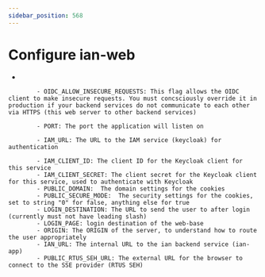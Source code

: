 ```yaml
---
sidebar_position: 568
---
```


# Configure ian-web
- 

            - OIDC_ALLOW_INSECURE_REQUESTS: This flag allows the OIDC client to make insecure requests. You must concsciously override it in production if your backend services do not communicate to each other via HTTPS (this web server to other backend services)

            - PORT: The port the application will listen on

            - IAM_URL: The URL to the IAM service (keycloak) for authentication

            - IAM_CLIENT_ID: The client ID for the Keycloak client for this service
            - IAM_CLIENT_SECRET: The client secret for the Keycloak client for this service, used to authenticate with Keycloak
            - PUBLIC_DOMAIN:  The domain settings for the cookies
            - PUBLIC_SECURE_MODE:  The security settings for the cookies, set to string "0" for false, anything else for true
            - LOGIN_DESTINATION: The URL to send the user to after login (currently must not have leading slash)
            - LOGIN_PAGE: login destination of the web-base
            - ORIGIN: The ORIGIN of the server, to understand how to route the user appropriately
            - IAN_URL: The internal URL to the ian backend service (ian-app)
            - PUBLIC_RTUS_SEH_URL: The external URL for the browser to connect to the SSE provider (RTUS SEH)

